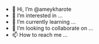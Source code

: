- 👋 Hi, I’m @ameykharote
- 👀 I’m interested in ...
- 🌱 I’m currently learning ...
- 💞️ I’m looking to collaborate on ...
- 📫 How to reach me ...

<!---
ameykharote/ameykharote is a ✨ special ✨ repository because its `README.md` (this file) appears on your GitHub profile.
You can click the Preview link to take a look at your changes.
--->
